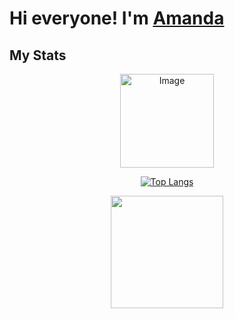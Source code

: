 # Hi everyone! I'm [Amanda](http://www.linkedin.com/in/amandapardinho) 

## My Stats
<div align='center'>
<img alt="Image" height="150 cm" src="https://awesome-github-stats.azurewebsites.net/user-stats/AmandaPardinho?cardType=github&theme=radical">  

[![Top Langs](https://github-readme-stats.vercel.app/api/top-langs/?username=AmandaPardinho&theme=radical&layout=compact)](https://github.com/AmandaPardinho/github-readme-stats)
</div>

<div align='center'>
<img height="180 cm" src="https://github-readme-streak-stats.herokuapp.com/?user=AmandaPardinho&stroke=f8d847&background=141321&ring=fe428e&fire=fe428e&currStreakNum=a9fef7&currStreakLabel=fe428e&sideNums=a9fef7&sideLabels=fe428e&dates=a9fef7&hide_border=true&date_format=j/n/Y"/>
</div>